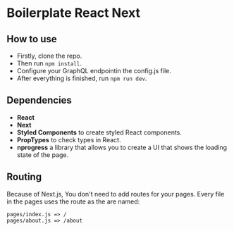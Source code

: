 # Boilerplate React Next

## How to use

- Firstly, clone the repo.
- Then run `npm install`.
- Configure your GraphQL endpointin the config.js file.
- After everything is finished, run `npm run dev`.

## Dependencies
- **React**
- **Next**
- **Styled Components** to create styled React components.
- **PropTypes** to check types in React.
- **nprogress** a library that allows you to create a UI that shows the loading state of the page.

## Routing

Because of Next.js, You don't need to add routes for your pages. Every file in the pages uses the route as the are named:

```
pages/index.js => /
pages/about.js => /about
```

